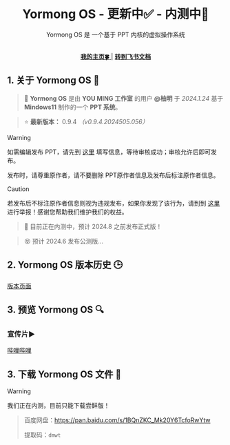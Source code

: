 <div align="center">

<h1>Yormong OS - 更新中✅ - 内测中🔧</h1>
Yormong OS 是 一个基于 PPT 内核的虚拟操作系统<br><br>

[ **我的主页🍀** ](https://you-ming.mysxl.cn/) | [ **转到飞书文档** ](https://you-ming.feishu.cn/wiki/E99IwzV0HiGlxNkGhxLc2COxnDe#part-TRSDdKqYtox4hqxdjvTc7Eonn9d)

</div>

## 1. 关于 Yormong OS 📖
> 🔧 **Yormong OS** 是由 **YOU MING 工作室** 的用户 **@柚明** 于 *2024.1.24* 基于 **Mindows11** 制作的一个 **PPT 系统**。

> ⭐ **最新版本：** 0.9.4    _（v0.9.4.2024505.056）_

> [!WARNING]
> 如需编辑发布 PPT，请先到 [这里](https://you-ming.feishu.cn/share/base/form/shrcn0cy7MvgHQiajVARK7OmSZf?iframeFrom=docx&ccm_open=iframe) 填写信息，等待审核成功；审核允许后即可发布。
>
> 发布时，请尊重原作者，请不要删除 PPT原作者信息及发布后标注原作者信息。

> [!CAUTION]
> 若发布后不标注原作者信息则视为违规发布，如果你发现了该行为，请到到 [这里](https://you-ming.feishu.cn/share/base/form/shrcngg2h2f2X7RJOiwy28tDjFf) 进行举报！感谢您帮助我们维护我们的权益。

> 🔧 目前正在内测中，预计 2024.8 之前发布正式版！

> 😝 预计 2024.6 发布公测版...

## 2. Yormong OS 版本历史 🕒
[版本页面](https://github.com/YOU-MING-Studio/Yormong-OS-PPT/releases)

## 3. 预览 Yormong OS 🔍
### 宣传片▶️
[哔哩哔哩](https://space.bilibili.com/1337092956/channel/collectiondetail?sid=2711175)

 
## 3. 下载 Yormong OS 文件 📁
> [!WARNING]
> 我们正在内测，目前只能下载尝鲜版！

> 百度网盘：https://pan.baidu.com/s/1BQnZKC_Mk20Y6TcfoRwYtw
> 
> 提取码：`dmwt`
